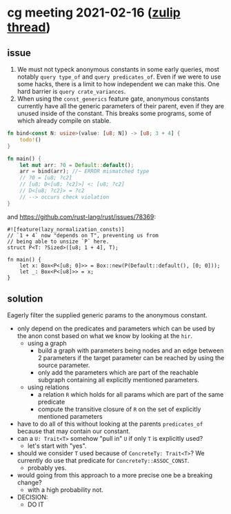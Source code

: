 # cg meeting 2021-02-16 ([zulip thread](https://rust-lang.zulipchat.com/#narrow/stream/260443-project-const-generics/topic/meeting.202021-02-16))

## issue

1. We must not typeck anonymous constants in some early queries, most notably `query type_of` and `query predicates_of`. Even if we were to use some hacks, there is a limit to how independent we can make this. One hard barrier is `query crate_variances`.
2. When using the `const_generics` feature gate, anonymous constants currently have all the generic parameters of their parent, even if they are unused inside of the constant. This breaks some programs, some of which already compile on stable.
```rust
fn bind<const N: usize>(value: [u8; N]) -> [u8; 3 + 4] {
    todo!()
}

fn main() {
    let mut arr: ?0 = Default::default();
    arr = bind(arr); //~ ERROR mismatched type
    // ?0 = [u8; ?c2]
    // [u8; D<[u8; ?c2]>] <: [u8; ?c2]
    // D<[u8; ?c2]> = ?c2 
    // --> occurs check violation
}
```
and https://github.com/rust-lang/rust/issues/78369:
```rust=
#![feature(lazy_normalization_consts)]
// `1 + 4` now "depends on T", preventing us from
// being able to unsize `P` here.
struct P<T: ?Sized>([u8; 1 + 4], T);

fn main() {
    let x: Box<P<[u8; 0]>> = Box::new(P(Default::default(), [0; 0]));
    let _: Box<P<[u8]>> = x;
}
```
## solution

Eagerly filter the supplied generic params to the anonymous constant.

- only depend on the predicates and parameters which can be used by the anon const based on what we know by looking at the `hir`.
    - using a graph
        -  build a graph with parameters being nodes and an edge between 2 parameters if the target parameter can be reached by using the source parameter.
        -  only add the parameters which are part of the reachable subgraph containing all explicitly mentioned parameters.
    - using relations
        - a relation `R` which holds for all params which are part of the same predicate
        - compute the transitive closure of `R` on the set of explicitly mentioned parameters
- have to do all of this without looking at the parents `predicates_of` because that may contain our constant.
- can a `U: Trait<T>` somehow "pull in" `U` if only `T` is explicitly used?
    - let's start with "yes".
- should we consider `T` used because of `ConcreteTy: Trait<T>`? We currently do use that predicate for `ConcreteTy::ASSOC_CONST`.
    - probably yes.
- would going from this approach to a more precise one be a breaking change?
    - with a high probability not.
- DECISION:
    - DO IT
